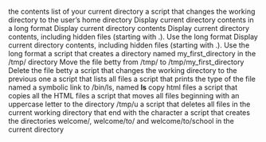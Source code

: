  the contents list of your current directory
 a script that changes the working directory to the user’s home directory
Display current directory contents in a long format
Display current directory contents
Display current directory contents, including hidden files (starting with .). Use the long format
Display current directory contents, including hidden files (starting with .). Use the long format
a script that creates a directory named my_first_directory in the /tmp/ directory
Move the file betty from /tmp/ to /tmp/my_first_directory
Delete the file betty
a script that changes the working directory to the previous one
a script that lists all files
  a script that prints the type of the file named 
a symbolic link to /bin/ls, named __ls__
copy html files
 a script that copies all the HTML files
 a script that moves all files beginning with an uppercase letter to the directory /tmp/u
 a script that deletes all files in the current working directory that end with the character
a script that creates the directories welcome/, welcome/to/ and welcome/to/school in the current directory
